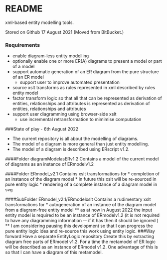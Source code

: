 # README #

xml-based entity modelling tools.

Stored on Github 17 August 2021 (Moved from BitBucket.)

### Requirements

* enable diagram-less entity modelling
* optionally enable one or more ER(A) diagrams to present a model or part of a model  
* support automatic generation of an ER diagram from the pure structure of an ER model
	* support user to improve automated presentation
* source xslt transforms as rules represented in xml described by rules entity model
* factor transform logic so that all that can be represented as derivation of entities, relationships and attributes is represented as derivation of entities, relationships and attributes
* support user diagramming using browser-side xslt
	* use incremental retransformation to mimimise computation

###State of play - 6th August 2022
* The current repository is all about the modelling of diagrams.
* The model of a diagram is more general than just entity modelling.
* The model of a diagram is described using ERscript v1.2.

####Folder diagramModelasERv1.2
Contains a model of the current model of diagrams as an instance of ERmodelv1.2

####Folder ERmodel_v2.1 
Contains xslt transformations for
    * completion of an instance of the diagram model
         * in future this xslt will be re-sourced in pure entity logic
    * rendering of a complete instance of a diagram model in svg 

####SubFolder  ERmodel_v2.1/ERmodelxslt
Contains a rudimentary xslt transformations for
	* autogeneration of an instance of the diagram model from a diagram-free entity model
		** as at now in August 2022 the input entity model is required to be an instance of ERmodelv1.2 (it is not required to have any diagramming information -- if it has then it should be ignored )
		** I am considering pausing this development so that I can progress the pure entity logic idea and re-source this work using entity logic.
###Way forward
Have a separate EntityLogic repository
Create this by extracting diagram free parts of ERmodel v1.2.
For a time the metamodel of ER logic will be described as an instance of ERmodel v1.2. One advantage of this is so that I can have a diagram of this metamodel. 






     